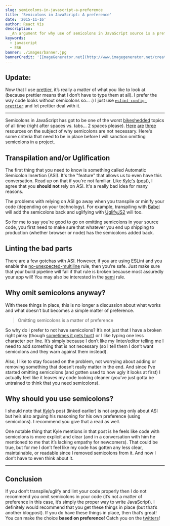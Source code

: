 ```yaml
---
slug: semicolons-in-javascript-a-preference
title: 'Semicolons in JavaScript: A preference'
date: '2015-11-16'
author: React Vis
description:
  _An argument for why use of semicolons in JavaScript source is a preference_
keywords:
  - javascript
  - ES6
banner: ./images/banner.jpg
bannerCredit: '[ImageGenerator.net](http://www.imagegenerator.net/create/clippy)'
---
```


## Update:

Now that I use [prettier](https://github.com/prettier/prettier), it’s really a
matter of what you like to look at (because prettier means that I don’t have to
type them at all). I prefer the way code looks without semicolons so… :) I just
use [`eslint-config-prettier`](https://npm.im/eslint-config-prettier) and let
prettier deal with it.

---

Semicolons in JavaScript has got to be one of the worst
[bikeshedded](https://en.wikipedia.org/wiki/Parkinson%27s_law_of_triviality)
topics of all time (right after spaces vs. tabs... 2 spaces please).
[Here](http://blog.izs.me/post/2353458699/an-open-letter-to-javascript-leaders-regarding)
[are](http://inimino.org/~inimino/blog/javascript_semicolons)
[three](https://youtu.be/gsfbh17Ax9I) resources on the subject of why semicolons
are not necessary. Here's some criteria that need to be in place before I will
sanction omitting semicolons in a project.

## Transpilation and/or Uglification

The first thing that you need to know is something called Automatic Semicolon
Insertion (ASI). It's the "feature" that allows us to even have this
conversation. Read up on that if you're not familiar. Like
[Kyle's](https://twitter.com/getify)
([post](http://blog.getify.com/not-all-semicolons)), I agree that you **should
not** rely on ASI. It's a really bad idea for many reasons.

The problems with relying on ASI go away when you transpile or minify your code
(depending on your technology). For example, transpiling with
[Babel](http://babeljs.io) will add the semicolons back and uglifying with
[UglifyJS2](https://github.com/mishoo/UglifyJS2) will too.

So for me to say you're good to go on omitting semicolons in your source code,
you first need to make sure that whatever you end up shipping to production
(whether browser or node) has the semicolons added back.

## Linting the bad parts

There are a few gotchas with ASI. However, if you are using ESLint and you
enable the
[no-unexpected-multiline](http://eslint.org/docs/rules/no-unexpected-multiline)
rule, then you're safe. Just make sure that your build pipeline will fail if
that rule is broken because most assuredly your app will! You may also be
interested in the [semi](http://eslint.org/docs/rules/semi) rule.

## Why omit semicolons anyway?

With these things in place, this is no longer a discussion about what works and
what doesn’t but becomes a simple matter of preference.

> Omitting semicolons is a matter of preference

So why do I prefer to not have semicolons? It’s not just that I have a broken
right pinky (though
[sometimes it gets hurt](https://twitter.com/react-vis/status/925901200624558080))
or I like typing one less character per line. It’s simply because I don’t like
my linter/editor telling me I need to add something that is not necessary (so I
tell them I don’t want semicolons and they warn against them instead).

Also, I like to stay focused on the problem, not worrying about adding or
removing something that doesn’t really matter in the end. And since I’ve started
omitting semicolons (and gotten used to how ugly it looks at first) I actually
feel like it leaves my code looking cleaner (you’ve just gotta be untrained to
think that you need semicolons).

## Why should you use semicolons?

I should note that [Kyle](https://twitter.com/getify)’s post (linked earlier) is
not arguing only about ASI but he’s also arguing his reasoning for his own
preference (using semicolons). I recommend you give that a read as well.

One notable thing that Kyle mentions in that post is he feels like code with
semicolons is more explicit and clear (and in a conversation with him he
mentioned to me that it’s lacking empathy for newcomers). That could be true,
but for me I don’t feel like my code has gotten any less clear, maintainable, or
readable since I removed semicolons from it. And now I don’t have to even think
about it.

---

## Conclusion

If you don’t transpile/uglify and lint your code properly then I do not
recommend you omit semicolons in your code (it’s not a matter of preference in
this case, it’s simply the proper way to write JavaScript). I definitely would
recommend that you get these things in place (but that’s another blogpost). If
you do have these things in place, then that’s great! You can make the choice
**based on preference**! Catch you on the
[twitters](https://twitter.com/react-vis)!
